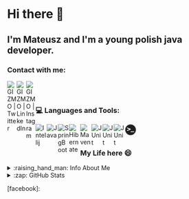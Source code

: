 # Hi there 👋

## I'm Mateusz and I'm a young polish java developer.

### Contact with me:

[<img align="left" alt="GIZMO | Twitter" width="22px" src="https://cdn.jsdelivr.net/npm/simple-icons@v3/icons/twitter.svg" />][twitter]
[<img align="left" alt="GIZMO | LinkedIn" width="22px" src="https://cdn.jsdelivr.net/npm/simple-icons@v3/icons/linkedin.svg" />][linkedin]
[<img align="left" alt="GIZMO | Instagram" width="22px" src="https://cdn.jsdelivr.net/npm/simple-icons@v3/icons/instagram.svg" />][instagram]

<br />
<br />

### ‍💻 Languages and Tools:

[<img align="left" alt="Intellij" width="26px" src="https://upload.wikimedia.org/wikipedia/commons/thumb/9/9c/IntelliJ_IDEA_Icon.svg/1200px-IntelliJ_IDEA_Icon.svg.png" />](https://www.jetbrains.com/idea/)
[<img align="left" alt="Java" width="26px" src="https://upload.wikimedia.org/wikipedia/en/thumb/3/30/Java_programming_language_logo.svg/182px-Java_programming_language_logo.svg.png" />](https://www.java.com/pl/)
[<img align="left" alt="SpringBoot" width="26px" src="https://external-preview.redd.it/euCwM2qWAxCAHDHQLm0qBKB1ZTmKXcWZd4IIV-5BA74.jpg?auto=webp&s=8109bafd53dfef05f361a69123b4ea6ac96016c8" />](https://start.spring.io)
[<img align="left" alt="Hibernate" width="26px" src="https://fs.siteor.com/javatech/files/layout/assan/vavatech/img/content/hibernate_bez_tla.png?1614088813" />](https://hibernate.org)
[<img align="left" alt="Maven" width="26px" src="https://cdn.icon-icons.com/icons2/2107/PNG/512/file_type_maven_icon_130397.png" />](https://maven.apache.org)
[<img align="left" alt="JUnit" width="26px" src="https://assets.website-files.com/5f10ed4c0ebf7221fb5661a5/5f23a7a9b70a249eed481481_Junit.png" />](https://junit.org/junit5/)
[<img align="left" alt="JUnit" width="26px" src="https://image.pngaaa.com/551/4725551-middle.png" />](https://www.git-scm.com)
[<img align="left" alt="JUnit" width="26px" src="https://play-lh.googleusercontent.com/PCpXdqvUWfCW1mXhH1Y_98yBpgsWxuTSTofy3NGMo9yBTATDyzVkqU580bfSln50bFU" />](https://github.com)
[<img align="left" alt="Terminal" width="26px" src="https://raw.githubusercontent.com/github/explore/80688e429a7d4ef2fca1e82350fe8e3517d3494d/topics/terminal/terminal.png" />](https://docs.microsoft.com/en-us/windows/terminal/)

<br />
<br />

### My Life here :smile:

<details>

<summary>:raising_hand_man: Info About Me</summary>

### I'm a young polish developer

- 🔭 I’m currently working on control xiaomi yellight from my own kotlin app
- 🌱 I’m currently learning flutter
- 🏁 I just finished my [Medicines App in Flutter](https://github.com/F-Y-E-F/Medicine-App-In-Flutter)
- 📚 I'd like to learn Swift in the future
- 📫 How to reach me: contact me on every social media
- 💬 Ask me about mobile programming
- 😄 Pronouns: Good mood and learning new things
- ⚡ Fun fact: I love cats 😺

</details>

<details>
  <summary>:zap: GitHub Stats</summary>

  <img align="left" alt="codeSTACKr's GitHub Stats" src="https://github-readme-stats.codestackr.vercel.app/api?username=codeSTACKr&show_icons=true&hide_border=true" />

</details>

[twitter]: https://twitter.com/gizmus3
[instagram]: https://www.instagram.com/mefju_ejcz/
[linkedin]: https://www.linkedin.com/in/mateusz-hajduczek-50394a212/
[facebook]: 
